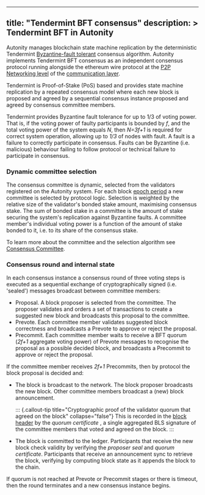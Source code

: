 
---
title: "Tendermint BFT consensus"
description: >
  Tendermint BFT in Autonity
---

Autonity manages blockchain state machine replication by the deterministic Tendermint [Byzantine-fault tolerant](/glossary/#byzantine-fault-tolerance-bft) consensus algorithm. Autonity implements Tendermint BFT consensus as an independent consensus protocol running alongside the ethereum wire protocol at the [P2P Networking level](/concepts/system-model/#p2p-networking-protocols) of the [communication layer](/concepts/architecture/#communication-layer).

Tendermint is Proof-of-Stake (PoS) based and provides state machine replication by a repeated consensus model where each new block is proposed and agreed by a sequential consensus instance proposed and agreed by consensus committee members.

Tendermint provides Byzantine fault tolerance for up to 1/3 of voting power. That is, if the voting power of faulty participants is bounded by _f_, and the total voting power of the system equals _N_, then _N=3f+1_ is required for correct system operation, allowing up to _1/3_ of nodes with fault. A fault is a failure to correctly participate in consensus. Faults can be Byzantine (i.e. malicious) behaviour failing to follow protocol or technical failure to participate in consensus.

### Dynamic committee selection
The consensus committee is dynamic, selected from the validators registered on the Autonity system. For each block [epoch period](/glossary/#epoch-period) a new committee is selected by protocol logic. Selection is weighted by the relative size of the validator's bonded stake amount, maximising consensus stake. The sum of bonded stake in a committee is the amount of stake securing the system's replication against Byzantine faults. A committee member's individual voting power is a function of the amount of stake bonded to it, i.e. to its share of the consensus stake.

To learn more about the committee and the selection algorithm see [Consensus Committee](/concepts/consensus/committee/).

### Consensus round and internal state
In each consensus instance a consensus round of three voting steps is executed as a sequential exchange of cryptographically signed (i.e. 'sealed') messages broadcast between committee members:

- Proposal. A block proposer is selected from the committee. The proposer validates and orders a set of transactions to create a suggested new block and broadcasts this proposal to the committee.
- Prevote. Each committee member validates suggested block correctness and broadcasts a Prevote to approve or reject the proposal.
- Precommit. Each committee member waits to receive a BFT quorum (_2f+1_ aggregate voting power) of Prevote messages to recognise the proposal as a possible decided block, and broadcasts a Precommit to approve or reject the proposal.

If the committee member receives _2f+1_ Precommits, then by protocol the block proposal is decided and:

- The block is broadcast to the network. The block proposer broadcasts the new block. Other committee members broadcast a (new) block announcement.

  ::: {.callout-tip title="Cryptographic proof of the validator quorum that agreed on the block" collapse="false"}
This is recorded in the [block header](/concepts/system-model/#block-header) by the _quorum certificate_ , a single aggregated BLS signature of the committee members that voted and agreed on the block.
:::

- The block is committed to the ledger. Participants that receive the new block check validity by verifying the _proposer seal_ and _quorum certificate_. Participants that receive an announcement sync to retrieve the block, verifying  by computing block state as it appends the block to the chain.

If quorum is not reached at Prevote or Precommit stages or there is timeout, then the round terminates and a new consensus instance begins.
